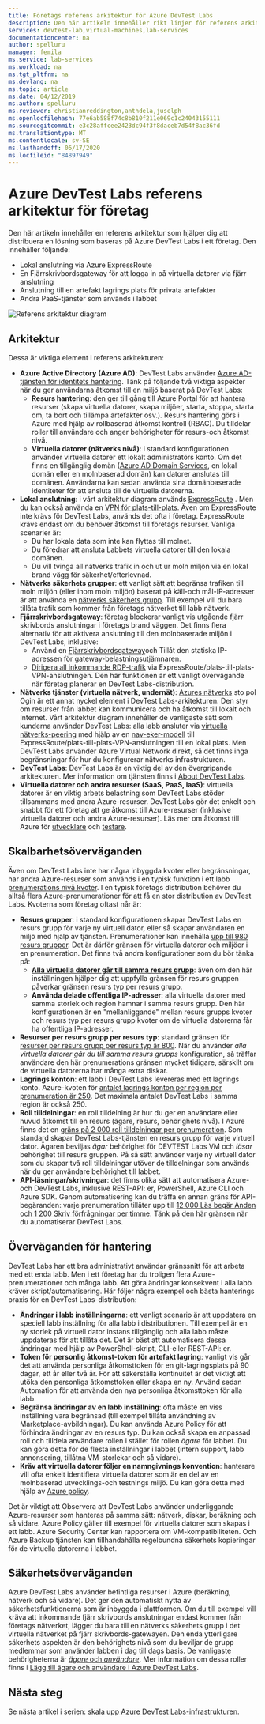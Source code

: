 ```yaml
---
title: Företags referens arkitektur för Azure DevTest Labs
description: Den här artikeln innehåller rikt linjer för referens arkitektur för Azure DevTest Labs i ett företag.
services: devtest-lab,virtual-machines,lab-services
documentationcenter: na
author: spelluru
manager: femila
ms.service: lab-services
ms.workload: na
ms.tgt_pltfrm: na
ms.devlang: na
ms.topic: article
ms.date: 04/12/2019
ms.author: spelluru
ms.reviewer: christianreddington,anthdela,juselph
ms.openlocfilehash: 77e6ab588f74c8b810f211e069c1c24043155111
ms.sourcegitcommit: e3c28affcee2423dc94f3f8daceb7d54f8ac36fd
ms.translationtype: MT
ms.contentlocale: sv-SE
ms.lasthandoff: 06/17/2020
ms.locfileid: "84897949"
---
```

# <a name="azure-devtest-labs-reference-architecture-for-enterprises"></a>Azure DevTest Labs referens arkitektur för företag
Den här artikeln innehåller en referens arkitektur som hjälper dig att distribuera en lösning som baseras på Azure DevTest Labs i ett företag. Den innehåller följande:
- Lokal anslutning via Azure ExpressRoute
- En Fjärrskrivbordsgateway för att logga in på virtuella datorer via fjärr anslutning
- Anslutning till en artefakt lagrings plats för privata artefakter
- Andra PaaS-tjänster som används i labbet

![Referens arkitektur diagram](./media/devtest-lab-reference-architecture/reference-architecture.png)

## <a name="architecture"></a>Arkitektur
Dessa är viktiga element i referens arkitekturen:

- **Azure Active Directory (Azure AD)**: DevTest Labs använder [Azure AD-tjänsten för identitets hantering](../active-directory/fundamentals/active-directory-whatis.md). Tänk på följande två viktiga aspekter när du ger användarna åtkomst till en miljö baserat på DevTest Labs:
    - **Resurs hantering**: den ger till gång till Azure Portal för att hantera resurser (skapa virtuella datorer, skapa miljöer, starta, stoppa, starta om, ta bort och tillämpa artefakter osv.). Resurs hantering görs i Azure med hjälp av rollbaserad åtkomst kontroll (RBAC). Du tilldelar roller till användare och anger behörigheter för resurs-och åtkomst nivå.
    - **Virtuella datorer (nätverks nivå)**: i standard konfigurationen använder virtuella datorer ett lokalt administratörs konto. Om det finns en tillgänglig domän ([Azure AD Domain Services](../active-directory-domain-services/overview.md), en lokal domän eller en molnbaserad domän) kan datorer anslutas till domänen. Användarna kan sedan använda sina domänbaserade identiteter för att ansluta till de virtuella datorerna.
- **Lokal anslutning**: i vårt arkitektur diagram används [ExpressRoute](../expressroute/expressroute-introduction.md) . Men du kan också använda en [VPN för plats-till-plats](../vpn-gateway/vpn-gateway-about-vpn-gateway-settings.md). Även om ExpressRoute inte krävs för DevTest Labs, används det ofta i företag. ExpressRoute krävs endast om du behöver åtkomst till företags resurser. Vanliga scenarier är:
    - Du har lokala data som inte kan flyttas till molnet.
    - Du föredrar att ansluta Labbets virtuella datorer till den lokala domänen.
    - Du vill tvinga all nätverks trafik in och ut ur moln miljön via en lokal brand vägg för säkerhet/efterlevnad.
- **Nätverks säkerhets grupper**: ett vanligt sätt att begränsa trafiken till moln miljön (eller inom moln miljön) baserat på käll-och mål-IP-adresser är att använda en [nätverks säkerhets grupp](../virtual-network/security-overview.md). Till exempel vill du bara tillåta trafik som kommer från företags nätverket till labb nätverk.
- **Fjärrskrivbordsgateway**: företag blockerar vanligt vis utgående fjärr skrivbords anslutningar i företags brand väggen. Det finns flera alternativ för att aktivera anslutning till den molnbaserade miljön i DevTest Labs, inklusive:
  - Använd en [Fjärrskrivbordsgateway](/windows-server/remote/remote-desktop-services/desktop-hosting-logical-architecture)och Tillåt den statiska IP-adressen för gateway-belastningsutjämnaren.
  - [Dirigera all inkommande RDP-trafik](../vpn-gateway/vpn-gateway-forced-tunneling-rm.md) via ExpressRoute/plats-till-plats-VPN-anslutningen. Den här funktionen är ett vanligt övervägande när företag planerar en DevTest Labs-distribution.
- **Nätverks tjänster (virtuella nätverk, undernät)**: [Azures nätverks](../networking/networking-overview.md) sto pol Ogin är ett annat nyckel element i DevTest Labs-arkitekturen. Den styr om resurser från labbet kan kommunicera och ha åtkomst till lokalt och Internet. Vårt arkitektur diagram innehåller de vanligaste sätt som kunderna använder DevTest Labs: alla labb ansluter via [virtuella nätverks-peering](../virtual-network/virtual-network-peering-overview.md) med hjälp av en [nav-eker-modell](/azure/architecture/reference-architectures/hybrid-networking/hub-spoke) till ExpressRoute/plats-till-plats-VPN-anslutningen till en lokal plats. Men DevTest Labs använder Azure Virtual Network direkt, så det finns inga begränsningar för hur du konfigurerar nätverks infrastrukturen.
- **DevTest Labs**: DevTest Labs är en viktig del av den övergripande arkitekturen. Mer information om tjänsten finns i [About DevTest Labs](devtest-lab-overview.md).
- **Virtuella datorer och andra resurser (SaaS, PaaS, IaaS)**: virtuella datorer är en viktig arbets belastning som DevTest Labs stöder tillsammans med andra Azure-resurser. DevTest Labs gör det enkelt och snabbt för ett företag att ge åtkomst till Azure-resurser (inklusive virtuella datorer och andra Azure-resurser). Läs mer om åtkomst till Azure för [utvecklare](devtest-lab-developer-lab.md) och [testare](devtest-lab-test-env.md).

## <a name="scalability-considerations"></a>Skalbarhetsöverväganden
Även om DevTest Labs inte har några inbyggda kvoter eller begränsningar, har andra Azure-resurser som används i en typisk funktion i ett labb [prenumerations nivå kvoter](../azure-resource-manager/management/azure-subscription-service-limits.md). I en typisk företags distribution behöver du alltså flera Azure-prenumerationer för att få en stor distribution av DevTest Labs. Kvoterna som företag oftast når är:

- **Resurs grupper**: i standard konfigurationen skapar DevTest Labs en resurs grupp för varje ny virtuell dator, eller så skapar användaren en miljö med hjälp av tjänsten. Prenumerationer kan innehålla [upp till 980 resurs grupper](../azure-resource-manager/management/azure-subscription-service-limits.md#subscription-limits). Det är därför gränsen för virtuella datorer och miljöer i en prenumeration. Det finns två andra konfigurationer som du bör tänka på:
    - **[Alla virtuella datorer går till samma resurs grupp](resource-group-control.md)**: även om den här inställningen hjälper dig att uppfylla gränsen för resurs gruppen påverkar gränsen resurs typ per resurs grupp.
    - **Använda delade offentliga IP-adresser**: alla virtuella datorer med samma storlek och region hamnar i samma resurs grupp. Den här konfigurationen är en "mellanliggande" mellan resurs grupps kvoter och resurs typ per resurs grupp kvoter om de virtuella datorerna får ha offentliga IP-adresser.
- **Resurser per resurs grupp per resurs typ**: standard gränsen för [resurser per resurs grupp per resurs typ är 800](../azure-resource-manager/management/azure-subscription-service-limits.md#resource-group-limits).  När du använder *alla virtuella datorer går du till samma resurs grupps* konfiguration, så träffar användare den här prenumerations gränsen mycket tidigare, särskilt om de virtuella datorerna har många extra diskar.
- **Lagrings konton**: ett labb i DevTest Labs levereras med ett lagrings konto. Azure-kvoten för [antalet lagrings konton per region per prenumeration är 250](../azure-resource-manager/management/azure-subscription-service-limits.md#storage-limits). Det maximala antalet DevTest Labs i samma region är också 250.
- **Roll tilldelningar**: en roll tilldelning är hur du ger en användare eller huvud åtkomst till en resurs (ägare, resurs, behörighets nivå). I Azure finns det en [gräns på 2 000 roll tilldelningar per prenumeration](../azure-resource-manager/management/azure-subscription-service-limits.md#role-based-access-control-limits). Som standard skapar DevTest Labs-tjänsten en resurs grupp för varje virtuell dator. Ägaren beviljas *ägar* behörighet för DEVTEST Labs VM och *läsar* behörighet till resurs gruppen. På så sätt använder varje ny virtuell dator som du skapar två roll tilldelningar utöver de tilldelningar som används när du ger användare behörighet till labbet.
- **API-läsningar/skrivningar**: det finns olika sätt att automatisera Azure-och DevTest Labs, inklusive REST-API: er, PowerShell, Azure CLI och Azure SDK. Genom automatisering kan du träffa en annan gräns för API-begäranden: varje prenumeration tillåter upp till [12 000 Läs begär Anden och 1 200 Skriv förfrågningar per timme](../azure-resource-manager/management/request-limits-and-throttling.md). Tänk på den här gränsen när du automatiserar DevTest Labs.

## <a name="manageability-considerations"></a>Överväganden för hantering
DevTest Labs har ett bra administrativt användar gränssnitt för att arbeta med ett enda labb. Men i ett företag har du troligen flera Azure-prenumerationer och många labb. Att göra ändringar konsekvent i alla labb kräver skript/automatisering. Här följer några exempel och bästa hanterings praxis för en DevTest Labs-distribution:

- **Ändringar i labb inställningarna**: ett vanligt scenario är att uppdatera en speciell labb inställning för alla labb i distributionen. Till exempel är en ny storlek på virtuell dator instans tillgänglig och alla labb måste uppdateras för att tillåta det. Det är bäst att automatisera dessa ändringar med hjälp av PowerShell-skript, CLI-eller REST-API: er.  
- **Token för personlig åtkomst-token för artefakt lagring**: vanligt vis går det att använda personliga åtkomsttoken för en git-lagringsplats på 90 dagar, ett år eller två år. För att säkerställa kontinuitet är det viktigt att utöka den personliga åtkomsttoken eller skapa en ny. Använd sedan Automation för att använda den nya personliga åtkomsttoken för alla labb.
- **Begränsa ändringar av en labb inställning**: ofta måste en viss inställning vara begränsad (till exempel tillåta användning av Marketplace-avbildningar). Du kan använda Azure Policy för att förhindra ändringar av en resurs typ. Du kan också skapa en anpassad roll och tilldela användare rollen i stället för rollen *ägare* för labbet. Du kan göra detta för de flesta inställningar i labbet (intern support, labb annonsering, tillåtna VM-storlekar och så vidare).
- **Kräv att virtuella datorer följer en namngivnings konvention**: hanterare vill ofta enkelt identifiera virtuella datorer som är en del av en molnbaserad utvecklings-och testnings miljö. Du kan göra detta med hjälp av [Azure policy](https://github.com/Azure/azure-policy/tree/master/samples/TextPatterns/allow-multiple-name-patterns).

Det är viktigt att Observera att DevTest Labs använder underliggande Azure-resurser som hanteras på samma sätt: nätverk, diskar, beräkning och så vidare. Azure Policy gäller till exempel för virtuella datorer som skapas i ett labb. Azure Security Center kan rapportera om VM-kompatibiliteten. Och Azure Backup tjänsten kan tillhandahålla regelbundna säkerhets kopieringar för de virtuella datorerna i labbet.

## <a name="security-considerations"></a>Säkerhetsöverväganden
Azure DevTest Labs använder befintliga resurser i Azure (beräkning, nätverk och så vidare). Det ger den automatiskt nytta av säkerhetsfunktionerna som är inbyggda i plattformen. Om du till exempel vill kräva att inkommande fjärr skrivbords anslutningar endast kommer från företags nätverket, lägger du bara till en nätverks säkerhets grupp i det virtuella nätverket på fjärr skrivbords-gatewayen. Den enda ytterligare säkerhets aspekten är den behörighets nivå som du beviljar de grupp medlemmar som använder labben i dag till dags basis. De vanligaste behörigheterna är [ *ägare* och *användare*](devtest-lab-add-devtest-user.md). Mer information om dessa roller finns i [Lägg till ägare och användare i Azure DevTest Labs](devtest-lab-add-devtest-user.md).

## <a name="next-steps"></a>Nästa steg
Se nästa artikel i serien: [skala upp Azure DevTest Labs-infrastrukturen](devtest-lab-guidance-scale.md).
